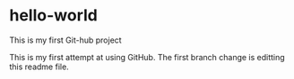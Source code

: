 # hello-world
This is my first Git-hub project

This is my first attempt at using GitHub.
The first branch change is editting this readme file.
